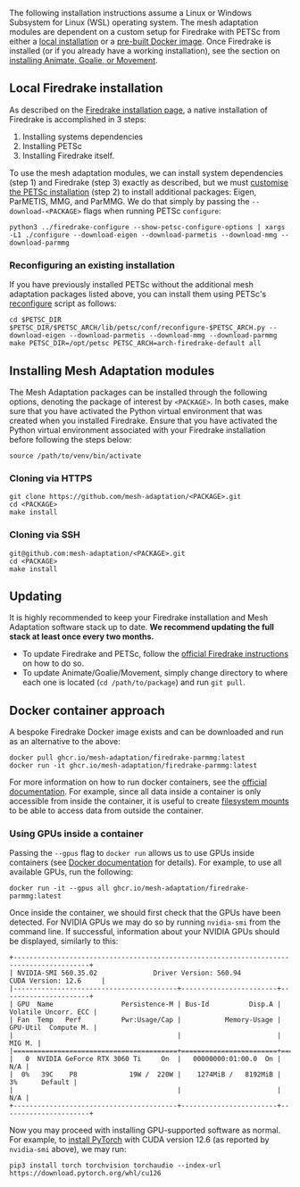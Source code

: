 The following installation instructions assume a Linux or Windows Subsystem for Linux (WSL) operating system.
The mesh adaptation modules are dependent on a custom setup for Firedrake with PETSc from either a [local installation](#local-firedrake-installation) or a [pre-built Docker image](#installing-firedrake-via-docker-image).
Once Firedrake is installed (or if you already have a working installation), see the section on [installing Animate, Goalie, or Movement](#installing-animate-goalie-or-movement).

## Local Firedrake installation

As described on the [Firedrake installation page](https://www.firedrakeproject.org/install.html#), a native installation of Firedrake is accomplished in 3 steps:
1. Installing systems dependencies
2. Installing PETSc
3. Installing Firedrake itself.

To use the mesh adaptation modules, we can install system dependencies (step 1) and Firedrake (step 3) exactly as described, but we must [customise the PETSc installation](https://www.firedrakeproject.org/install.html#id29) (step 2) to install additional packages: Eigen, ParMETIS, MMG, and ParMMG. We do that simply by passing the `--download-<PACKAGE>` flags when running PETSc `configure`:
```
python3 ../firedrake-configure --show-petsc-configure-options | xargs -L1 ./configure --download-eigen --download-parmetis --download-mmg --download-parmmg
```

### Reconfiguring an existing installation

If you have previously installed PETSc without the additional mesh adaptation packages listed above, you can install them using PETSc's [reconfigure](https://petsc.org/release/install/multibuild/#reconfigure) script as follows:
```
cd $PETSC_DIR
$PETSC_DIR/$PETSC_ARCH/lib/petsc/conf/reconfigure-$PETSC_ARCH.py --download-eigen --download-parmetis --download-mmg --download-parmmg
make PETSC_DIR=/opt/petsc PETSC_ARCH=arch-firedrake-default all
```

## Installing Mesh Adaptation modules

The Mesh Adaptation packages can be installed through the following options, denoting the package of interest by `<PACKAGE>`.
In both cases, make sure that you have activated the Python virtual environment that was created when you installed Firedrake.
Ensure that you have activated the Python virtual environment associated with your Firedrake installation before following the steps below:
```
source /path/to/venv/bin/activate
```

### Cloning via HTTPS

```
git clone https://github.com/mesh-adaptation/<PACKAGE>.git
cd <PACKAGE>
make install
```

### Cloning via SSH

```
git@github.com:mesh-adaptation/<PACKAGE>.git
cd <PACKAGE>
make install
```

## Updating

It is highly recommended to keep your Firedrake installation and Mesh Adaptation software stack up to date.
**We recommend updating the full stack at least once every two months.**

* To update Firedrake and PETSc, follow the [official Firedrake instructions](https://www.firedrakeproject.org/install.html#updating-firedrake) on how to do so.
* To update Animate/Goalie/Movement, simply change directory to where each one is located (`cd /path/to/package`) and run `git pull`.

## Docker container approach

A bespoke Firedrake Docker image exists and can be downloaded and run as an alternative to the above:
```
docker pull ghcr.io/mesh-adaptation/firedrake-parmmg:latest
docker run -it ghcr.io/mesh-adaptation/firedrake-parmmg:latest
```

For more information on how to run docker containers, see the [official documentation](https://docs.docker.com/engine/containers/run/). For example, since all data inside a container is only accessible from inside the container, it is useful to create [filesystem mounts](https://docs.docker.com/engine/containers/run/#filesystem-mounts) to be able to access data from outside the container.

### Using GPUs inside a container

Passing the `--gpus` flag to `docker run` allows us to use GPUs inside containers (see [Docker documentation](https://docs.docker.com/reference/cli/docker/container/run/#gpus) for details). For example, to use all available GPUs, run the following:
```
docker run -it --gpus all ghcr.io/mesh-adaptation/firedrake-parmmg:latest
```

Once inside the container, we should first check that the GPUs have been detected. For NVIDIA GPUs we may do so by running `nvidia-smi` from the command line. If successful, information about your NVIDIA GPUs should be displayed, similarly to this:
```
+-----------------------------------------------------------------------------------------+
| NVIDIA-SMI 560.35.02              Driver Version: 560.94         CUDA Version: 12.6     |
|-----------------------------------------+------------------------+----------------------+
| GPU  Name                 Persistence-M | Bus-Id          Disp.A | Volatile Uncorr. ECC |
| Fan  Temp   Perf          Pwr:Usage/Cap |           Memory-Usage | GPU-Util  Compute M. |
|                                         |                        |               MIG M. |
|=========================================+========================+======================|
|   0  NVIDIA GeForce RTX 3060 Ti     On  |   00000000:01:00.0  On |                  N/A |
|  0%   39C    P8             19W /  220W |    1274MiB /   8192MiB |      3%      Default |
|                                         |                        |                  N/A |
+-----------------------------------------+------------------------+----------------------+
```

Now you may proceed with installing GPU-supported software as normal. For example, to [install PyTorch](https://pytorch.org/get-started/locally/) with CUDA version 12.6 (as reported by `nvidia-smi` above), we may run:
```
pip3 install torch torchvision torchaudio --index-url https://download.pytorch.org/whl/cu126
```

